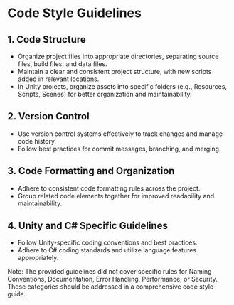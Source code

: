 # Code Style Guidelines

## 1. Code Structure
- Organize project files into appropriate directories, separating source files, build files, and data files.
- Maintain a clear and consistent project structure, with new scripts added in relevant locations.
- In Unity projects, organize assets into specific folders (e.g., Resources, Scripts, Scenes) for better organization and maintainability.

## 2. Version Control
- Use version control systems effectively to track changes and manage code history.
- Follow best practices for commit messages, branching, and merging.

## 3. Code Formatting and Organization
- Adhere to consistent code formatting rules across the project.
- Group related code elements together for improved readability and maintainability.

## 4. Unity and C# Specific Guidelines
- Follow Unity-specific coding conventions and best practices.
- Adhere to C# coding standards and utilize language features appropriately.

Note: The provided guidelines did not cover specific rules for Naming Conventions, Documentation, Error Handling, Performance, or Security. These categories should be addressed in a comprehensive code style guide.
